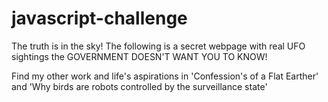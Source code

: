 # javascript-challenge

The truth is in the sky! 
The following is a secret webpage with real UFO sightings the GOVERNMENT DOESN'T WANT YOU TO KNOW! 

Find my other work and life's aspirations in 'Confession's of a Flat Earther' and 'Why birds are robots controlled by the surveillance state'
